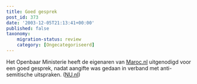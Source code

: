 ```yaml
---
title: Goed gesprek
post_id: 373
date: '2003-12-05T21:13:41+00:00'
published: false
taxonomy:
    migration-status: review
    category: [Ongecategoriseerd]
---
```

Het Openbaar Ministerie heeft de eigenaren van [Maroc.nl](http://www.maroc.nl/) uitgenodigd voor een goed gesprek, nadat aangifte was gedaan in verband met anti-semitische uitspraken. ([NU.nl](http://nu.nl/news.jsp?n=241764&c=50))